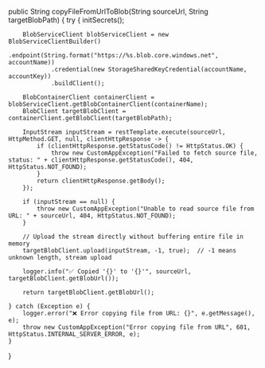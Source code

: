 public String copyFileFromUrlToBlob(String sourceUrl, String targetBlobPath) {
    try {
        initSecrets();

        BlobServiceClient blobServiceClient = new BlobServiceClientBuilder()
                .endpoint(String.format("https://%s.blob.core.windows.net", accountName))
                .credential(new StorageSharedKeyCredential(accountName, accountKey))
                .buildClient();

        BlobContainerClient containerClient = blobServiceClient.getBlobContainerClient(containerName);
        BlobClient targetBlobClient = containerClient.getBlobClient(targetBlobPath);

        InputStream inputStream = restTemplate.execute(sourceUrl, HttpMethod.GET, null, clientHttpResponse -> {
            if (clientHttpResponse.getStatusCode() != HttpStatus.OK) {
                throw new CustomAppException("Failed to fetch source file, status: " + clientHttpResponse.getStatusCode(), 404, HttpStatus.NOT_FOUND);
            }
            return clientHttpResponse.getBody();
        });

        if (inputStream == null) {
            throw new CustomAppException("Unable to read source file from URL: " + sourceUrl, 404, HttpStatus.NOT_FOUND);
        }

        // Upload the stream directly without buffering entire file in memory
        targetBlobClient.upload(inputStream, -1, true);  // -1 means unknown length, stream upload

        logger.info("✅ Copied '{}' to '{}'", sourceUrl, targetBlobClient.getBlobUrl());

        return targetBlobClient.getBlobUrl();

    } catch (Exception e) {
        logger.error("❌ Error copying file from URL: {}", e.getMessage(), e);
        throw new CustomAppException("Error copying file from URL", 601, HttpStatus.INTERNAL_SERVER_ERROR, e);
    }
}
